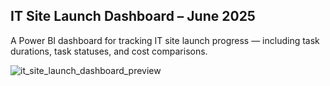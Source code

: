 ## IT Site Launch Dashboard – June 2025

A Power BI dashboard for tracking IT site launch progress — including task durations, task statuses, and cost comparisons.

![it_site_launch_dashboard_preview](https://github.com/user-attachments/assets/bee2fe3f-763c-4210-9f1d-64be28e17f52)




